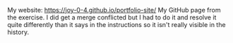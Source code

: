 My website: https://joy-0-4.github.io/portfolio-site/
My GitHub page from the exercise. I did get a merge conflicted but I had to do it and resolve it quite differently than it says in the instructions so it isn't really visible in the history.
